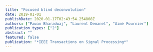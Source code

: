 ```yaml
---
title: "Focused blind deconvolution"
date: 2019-01-01
publishDate: 2020-01-17T02:43:54.254808Z
authors: ["Pawan Bharadwaj", "Laurent Demanet", "Aimé Fournier"]
publication_types: ["2"]
abstract: ""
featured: false
publication: "*IEEE Transactions on Signal Processing*"
---
```


